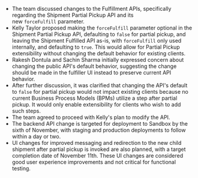 - The team discussed changes to the Fulfillment APIs, specifically regarding the Shipment Partial Pickup API and its new `forceFulfill` parameter.
- Kelly Taylor proposed making the `forceFulfill` parameter optional in the Shipment Partial Pickup API, defaulting to `false` for partial pickup, and leaving the Shipment Fulfilled API as-is, with `forceFulfill` only used internally, and defaulting to `true`. This would allow for Partial Pickup extensibility without changing the default behavior for existing clients.
- Rakesh Dontula and Sachin Sharma initially expressed concern about changing the public API's default behavior, suggesting the change should be made in the fulfiller UI instead to preserve current API behavior.
- After further discussion, it was clarified that changing the API's default to `false` for partial pickup would not impact existing clients because no current Business Process Models (BPMs) utilize a step after partial pickup. It would only enable extensibility for clients who wish to add such steps.
- The team agreed to proceed with Kelly's plan to modify the API.
- The backend API change is targeted for deployment to Sandbox by the sixth of November, with staging and production deployments to follow within a day or two.
- UI changes for improved messaging and redirection to the new child shipment after partial pickup is invoked are also planned, with a target completion date of November 11th. These UI changes are considered good user experience improvements and not critical for functional testing.